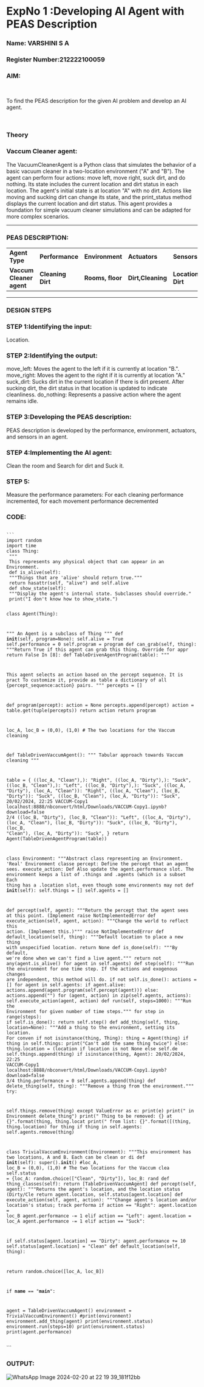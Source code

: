 <h1>ExpNo 1 :Developing AI Agent with PEAS Description</h1>
<h3>Name: VARSHINI S A</h3>
<h3>Register Number:212222100059</h3>


<h3>AIM:</h3>
<br>
<p>To find the PEAS description for the given AI problem and develop an AI agent.</p>
<br>
<h3>Theory</h3>
<h3>Vaccum Cleaner agent:</h3>
<p>The VacuumCleanerAgent is a Python class that simulates the behavior of a basic vacuum cleaner in a two-location environment ("A" and "B"). The agent can perform four actions: move left, move right, suck dirt, and do nothing. Its state includes the current location and dirt status in each location. The agent's initial state is at location "A" with no dirt. Actions like moving and sucking dirt can change its state, and the print_status method displays the current location and dirt status. This agent provides a foundation for simple vacuum cleaner simulations and can be adapted for more complex scenarios.</p>
<hr>
<h3>PEAS DESCRIPTION:</h3>
<table>
  <tr>
    <td><strong>Agent Type</strong></td>
    <td><strong>Performance</strong></td>
     <td><strong>Environment</strong></td>
    <td><strong>Actuators</strong></td>
    <td><strong>Sensors</strong></td>
  </tr>
    <tr>
    <td><strong>Vaccum Cleaner agent</strong></td>
    <td><strong>Cleaning Dirt</strong></td>
     <td><strong>Rooms, floor</strong></td>
    <td><strong>Dirt,Cleaning</strong></td>
    <td><strong>Location,Sensing Dirt</strong></td>
  </tr>
</table>
<hr>
<H3>DESIGN STEPS</H3>
<h3>STEP 1:Identifying the input:</h3>
<p> Location.</p>
<h3>STEP 2:Identifying the output:</h3>
<p>move_left: Moves the agent to the left if it is currently at location "B.".
move_right: Moves the agent to the right if it is currently at location "A."
suck_dirt: Sucks dirt in the current location if there is dirt present.
After sucking dirt, the dirt status in that location is updated to indicate cleanliness.
do_nothing: Represents a passive action where the agent remains idle.</p>
<h3>STEP 3:Developing the PEAS description:</h3>
<p>PEAS description is developed by the performance, environment, actuators, and sensors in an agent.</p>
<h3>STEP 4:Implementing the AI agent:</h3>
<p>Clean the room and Search for dirt and Suck it.</p>
<h3>STEP 5:</h3>
<p>Measure the performance parameters: For each cleaning performance incremented, for each movement performance decremented</p>
<h3>CODE:</h3>

<code>
```
import random
import time
class Thing:
 """
 This represents any physical object that can appear in an Environment. 
 def is_alive(self):
 """Things that are 'alive' should return true."""
 return hasattr(self, "alive") and self.alive
 def show_state(self):
 """Display the agent's internal state. Subclasses should override."
 print("I don't know how to show_state.")

class Agent(Thing):
 
 """
 An Agent is a subclass of Thing """
 def __init__(self, program=None):
 self.alive = True
 self.performance = 0
 self.program = program
 def can_grab(self, thing):
 """Return True if this agent can grab this thing. Override for appr
 return False
In [8]:
def TableDrivenAgentProgram(table):
 """
 
 This agent selects an action based on the percept sequence. It is pract
 To customize it, provide as table a dictionary of all
 {percept_sequence:action} pairs. """
 percepts = []
 
 def program(percept):
 action = None
 percepts.append(percept)
 action = table.get(tuple(percepts))
 return action
 return program

loc_A, loc_B = (0,0), (1,0) # The two locations for the Vaccum cleaning 

def TableDrivenVaccumAgent():
 """
 Tabular approach towards Vaccum cleaning
 """
 
 table = {
 ((loc_A, "Clean"),): "Right",
 ((loc_A, "Dirty"),): "Suck",
 ((loc_B, "Clean"),): "Left",
 ((loc_B, "Dirty"),): "Suck",
 ((loc_A, "Dirty"), (loc_A, "Clean")): "Right",
 ((loc_A, "Clean"), (loc_B, "Dirty")): "Suck",
 ((loc_B, "Clean"), (loc_A, "Dirty")): "Suck",
20/02/2024, 22:25 VACCUM-Copy1
localhost:8888/nbconvert/html/Downloads/VACCUM-Copy1.ipynb?download=false 2/4
 ((loc_B, "Dirty"), (loc_B, "Clean")): "Left",
 ((loc_A, "Dirty"), (loc_A, "Clean"), (loc_B, "Dirty")): "Suck",
 ((loc_B, "Dirty"), (loc_B, "Clean"), (loc_A, "Dirty")): "Suck",
 }
 return Agent(TableDrivenAgentProgram(table))

class Environment:
 """Abstract class representing an Environment. 'Real' Environment classe
 percept: Define the percept that an agent sees. execute_action: Def
 Also update the agent.performance slot.
 The environment keeps a list of .things and .agents (which is a subset 
 Each thing has a .location slot, even though some environments may not 
 def __init__(self):
 self.things = []
 self.agents = []
 
 def percept(self, agent):
 """Return the percept that the agent sees at this point. (Implement 
 raise NotImplementedError
 def execute_action(self, agent, action):
 """Change the world to reflect this action. (Implement this.)"""
 raise NotImplementedError
 def default_location(self, thing):
 """Default location to place a new thing with unspecified location.
 return None
 def is_done(self):
 """By default, we're done when we can't find a live agent."""
 return not any(agent.is_alive() for agent in self.agents)
 def step(self):
 """Run the environment for one time step. If the
 actions and exogenous changes are independent, this method will do. 
 if not self.is_done():
 actions = []
 for agent in self.agents:
 if agent.alive:
 actions.append(agent.program(self.percept(agent)))
 else:
 actions.append("")
 for (agent, action) in zip(self.agents, actions):
 self.execute_action(agent, action)
 def run(self, steps=1000):
 """Run the Environment for given number of time steps."""
 for step in range(steps):
 if self.is_done():
 return
 self.step()
 def add_thing(self, thing, location=None):
 """Add a thing to the environment, setting its location. For conven
 if not isinstance(thing, Thing):
 thing = Agent(thing)
 if thing in self.things:
 print("Can't add the same thing twice")
 else:
 thing.location = (location if location is not None else self.de
 self.things.append(thing)
 if isinstance(thing, Agent):
20/02/2024, 22:25 VACCUM-Copy1
localhost:8888/nbconvert/html/Downloads/VACCUM-Copy1.ipynb?download=false 3/4
 thing.performance = 0
 self.agents.append(thing)
 def delete_thing(self, thing):
 """Remove a thing from the environment."""
 try:
 
 self.things.remove(thing)
 except ValueError as e:
 print(e)
 print(" in Environment delete_thing")
 print(" Thing to be removed: {} at {}".format(thing, thing.locat
 print(" from list: {}".format([(thing, thing.location) for thing
 if thing in self.agents:
 self.agents.remove(thing)

class TrivialVaccumEnvironment(Environment):
 """This environment has two locations, A and B. Each can be clean or di
 def __init__(self):
 super().__init__()
 #loc_A, loc_B = (0,0), (1,0) # The two locations for the Vaccum clea
 self.status = {loc_A: random.choice(["Clean", "Dirty"]), loc_B: rand
 def thing_classes(self):
 return [TableDrivenVaccumAgent]
 def percept(self, agent):
 """Returns the agent's location, and the location status (Dirty/Cle
 return agent.location, self.status[agent.location]
 def execute_action(self, agent, action):
 """Change agent's location and/or location's status; track performa
 if action == "Right":
 agent.location = loc_B
 agent.performance -= 1
 elif action == "Left":
 agent.location = loc_A
 agent.performance -= 1
 elif action == "Suck":
 
 if self.status[agent.location] == "Dirty":
 agent.performance += 10
 self.status[agent.location] = "Clean"
 def default_location(self, thing):
 
 return random.choice([loc_A, loc_B])

if __name__ == "__main__":
 
 agent = TableDrivenVaccumAgent()
 environment = TrivialVaccumEnvironment()
 #print(environment)
 environment.add_thing(agent)
 print(environment.status)
 environment.run(steps=10)
 print(environment.status)
 print(agent.performance)

</code>
```
<h3>OUTPUT:</h3>

![WhatsApp Image 2024-02-20 at 22 19 39_181f12bb](https://github.com/Nandhakumar1313/19AI405ExpNo1/assets/120230694/0e780de5-71dd-4d61-a02a-a709d59c2851)


